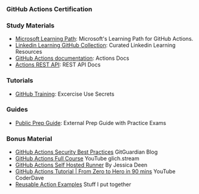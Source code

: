 ### <a name="GitHub-Actions-Certification"></a> GitHub Actions Certification

### Study Materials

- [Microsoft Learning Path](https://docs.microsoft.com/en-us/learn/paths/automate-workflow-github-actions/): Microsoft's Learning Path for GitHub Actions.
- [Linkedin Learning GitHub Collection](https://www.linkedin.com/learning-login/share?account=3322&forceAccount=false&redirect=https%3A%2F%2Fwww.linkedin.com%2Flearning%2Fcollections%2F7085622970492039168%3Ftrk%3Dshare_collection_url%26shareId%3DadxbYWb6SH6JDq2EiJIikw%253D%253D): Curated Linkedin Learning Resources
- [GitHub Actions documentation](https://docs.github.com/en/actions): Actions Docs
- [Actions REST API](https://docs.github.com/en/rest/actions?apiVersion=2022-11-28): REST API Docs

### Tutorials

- [GitHub Training](https://github.com/githubtraining/exercise-use-secrets): Excercise Use Secrets
  
### Guides

- [Public Prep Guide](https://github.com/nolecram/github-certification-preparation-guide): External Prep Guide with Practice Exams

### Bonus Material

- [GitHub Actions Security Best Practices](https://blog.gitguardian.com/github-actions-security-cheat-sheet/) GitGuardian Blog
- [GitHub Actions Full Course](https://www.youtube.com/playlist?list=PLArH6NjfKsUhvGHrpag7SuPumMzQRhUKY) YouTube glich.stream
- [GitHub Actions Self Hosted Runner](https://jessicadeen.com/posts/2020/github-actions-self-hosted-runner/) By Jessica Deen
- [GitHub Actions Tutorial | From Zero to Hero in 90 mins](https://www.youtube.com/watch?v=TLB5MY9BBa4) YouTube CoderDave
- [Reusable Action Examples](https://github.com/appatalks/POC-GitHub-Actions) Stuff I put together
